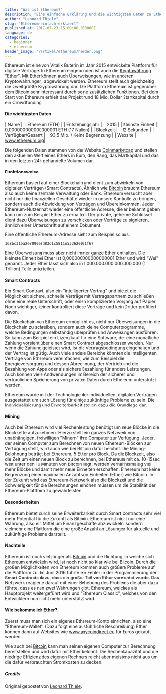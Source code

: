 ```yaml
---
title: "Was ist Ethereum?"
description: "Eine einfache Erklärung und die wichtigsten Daten zu Ethereum"
author: "Leonard Thiele"
slug: "Ethereum-einfach-erklaert"
published_at: 2017-07-23 15:00:00.000000Z
language: de
categories:
  - beginner
  - ethereum
header_image: "/artikel/ethereum/header.png"
---
```


Ethereum ist eine von Vitalik Buterin im Jahr 2015 entwickelte Plattform für digitale Verträge. In Ethereum eingebunden ist auch die [Kryptowährung](/artikel/kryptowaehrung-einfach-erklaert) "Ether". Mit Ether können auch Überweisungen, wie in anderen Kryptowährungen, abgewickelt werden. Ethereum stellt auch gleichzeitig die zweitgrößte Kryptowährung dar. Die Plattform Ethereum ist gegenüber dem Bitcoin sehr interessant durch seine zusätzlichen Funktionen. Bei dem Start von Ethereum erhielt das Projekt rund 18 Mio. Dollar Startkapital durch ein Crowdfunding.

#### Die wichtigsten Daten

|  Name | &nbsp;&nbsp; Ethereum (ETH) |
|  Entstehungsjahr |  &nbsp;&nbsp; 2015 |
|  Kleinste Einheit | &nbsp;&nbsp; 0,000000000000000001 ETH (17 Nullen) |
|  Blockzeit |  &nbsp;&nbsp; 12 Sekunden |
|  Verfügbar/Gesamt |  &nbsp;&nbsp; 93,5 Mio. / Keine Begrenzung |
|  Website |  &nbsp;&nbsp; <a href="https://ethereum.org/" target="_blank">www.ethereum.org</a>|

Die folgenden Daten stammen von der Website <a href="https://coinmarketcap.com/currencies/ethereum/" target="_blank">Coinmarketcap</a> und stellen den aktuellen Wert eines Ethers in Euro, den Rang, das Martkapital und das in den letzten 24h gehandelte Volumen dar.

<script type="text/javascript" src="https://files.coinmarketcap.com/static/widget/currency.js"></script><div class="coinmarketcap-currency-widget" data-currency="ethereum" data-base="EUR" data-secondary="" data-ticker="true" data-rank="true" data-marketcap="true" data-volume="true" data-stats="EUR" data-statsticker="false"></div>


#### Funktionsweise

Ethereum basiert auf einer Blockchain und dient zum abwickeln von digitalen Verträgen (Smart Contracts). Ähnlich wie [Bitcoin](/artikel/bitcoin-einfach-erklaert) braucht Ethereum also auch keine zentrale Verwaltung oder Bank. Ethereum versucht aber nicht nur die finanziellen Geschäfte wieder in unsere Kontrolle zu bringen, sondern auch die Abwicklung von Verträgen und Übereinkommen.
Jeder Ethereum-Nutzer hat wieder eine öffentliche Adresse, die er bekannt geben kann um zum Beispiel Ether zu erhalten. Der private, geheime Schlüssel dient dazu Überweisungen zu verschicken oder Verträge zu signieren, ähnlich einer Unterschrift auf einem Dokument.

Eine öffentliche Ethereum-Adresse sieht zum Beispiel so aus:

```
168bc315a2er09052d83d1c5811n533620031f67
```

Eine Überweisung muss aber nicht immer ganze Ether enthalten. Die kleinste Einheit bei Ether ist 0,000000000000000001 Ether und wird "Wei" genannt. Jeder Ether lässt sich also in 1.000.000.000.000.000.000 (1 Trillion) Teile unterteilen.

#### Smart Contracts

Ein Smart Contract, also ein "intelligenter Vertrag" und bietet die Möglichkeit sichere, schnelle Verträge mit Vertragspartnern zu schließen ohne eine reale Unterschrift, oder einen komplizierten Vorgang auf Papier. Noch wichtiger, keiner kontrolliert diese Verträge und kein Dritter profitiert davon.

Die Blockchain von Ethereum ermöglicht es, nicht nur Überweisungen in die Blockchain zu schreiben, sondern auch kleine Computerprogramme, welche Bedingungen selbständig überprüfen und Anweisungen ausführen. So kann zum Beispiel ein Lizenzkauf für eine Software, der eine monatliche Zahlung vorsieht über einen Smart Contract abgeschlossen werden. Nur wenn die Zahlung geleistet wird, ist die Vertragsbedingung eingehalten und der Vertrag ist gültig.
Auch viele andere Bereiche könnten die intelligenten Verträge von Ethereum vereinfachen, wie zum Beispiel die Energieversorgung und dessen Abrechnung, der Vertrieb und die Bezahlung von Apps oder als sichere Bezahlung für andere Leistungen. Auch können viele Andwendungen im Bereich der sicheren und vertraulichen Speicherung von privaten Daten durch Ethereum unterstützt werden.

Ethereum wurde mit der Technologie der individuellen, digitalen Verträgen ausgestattet um auch Lösung für einige zukünftige Probleme zu sein. Die Individualisierung und Erweiterbarkeit stellen dazu die Grundlage dar.

#### Mining

Auch bei Ethereum wird viel Rechenleistung benötigt um neue Blöcke in die Blockkette aufzunehmen. Hierzu stellt ein ganzes Netzwerk von unabhängigen, freiwilligen "Minern" ihre Computer zur Verfügung.
Jeder, der seinen Computer zum Berechnen von neuen Ethereum-Blöcken zur Verfügung stellt, wird auch wie bei Bitcoin dafür belohnt. Die Mining-Belohnung beträgt bei Ethereum, 5 Ether pro Block. Da die Blockzeit, also die Zeit um einen neuen Block zu berechnen, bei Ethereum mit ca. 10-15sec weit unter den 10 Minuten von Bitcoin liegt, werden verhältnismäßig viel mehr Blöcke und damit mehr neue Einheiten erschaffen.
Ethereum hat keine Begrenzung einer maximalen Anzahl von Einheiten (Ether) wie Bitcoin.
In der Zukunft wird das Ethereum-Netzwerk also die Blockzeit und die Schwierigkeit für die Berechnungen erhöhen müssen um die Stabilität der Ethereum-Plattform zu gewährleisten.

#### Besonderheiten

Ethereum bietet durch seine Erweiterbarkeit durch Smart Contracts sehr viel mehr Potential für die Zukunft als Bitcoin.
Ethereum ist nicht nur eine Währung, also ein Mittel um Finanzgeschäfte abzuwickeln, sondern vielmehr eine Plattform die eine große Anzahl an Lösungen für aktuelle und zukünftige Probleme darstellt.

#### Nachteile

Ethereum ist noch viel jünger als [Bitcoin](/artikel/bitcoin-einfach-erklaert) und die Richtung, in welche sich Ethereum entwickeln wird, ist noch nicht so klar wie bei Bitcoin.
Durch die großen Möglichkeiten von Ethereum kommen auch größere Probleme auf die Plattform zu. Im Juni 2016 führte ein Fehler in der Programmierung der Smart Contracts dazu, dass ein großer Teil von Ether vernichtet wurde.
Das Netzwerk reagierte darauf mit einer Behebung des Problems die aber dazu führte, dass es nun zwei Währungen gibt. Ethereum, welches als Hauptprojekt weitergeführt wird und "Ethereum Classic", welches von den Entwicklern nun nicht mehr unterstützt wird.

#### Wie bekomme ich Ether?

Zuerst muss man sich ein eigenes Ethereum-Konto einrichten, also eine "Ethereum-Wallet". (Dazu folgt eine ausführliche Beschreibung)
Ether können dann auf Websites wie <a href="https://anycoindirect.eu/" target="_blank">www.anycoindirect.eu</a> für Euros gekauft werden.

Wie auch bei [Bitcoin](/artikel/bitcoin-einfach-erklaert) kann man seinen eigenen Computer zur Berechnung bereitstellen und wird dafür mit Ether belohnt. Die Rechenkapazität und die niedrige Effizienz des eigenen Rechners reicht aber meistens nicht aus um die dafür verbrauchten Stromkosten zu decken.

##### Credits

Original gepostet von [Leonard Thiele](https://twitter.com/thiele_leonard).